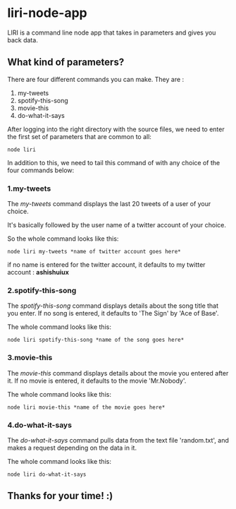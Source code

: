# liri-node-app
LIRI is a command line node app that takes in parameters and gives you back data.

## What kind of parameters?
There are four different commands you can make.
They are :
1. my-tweets
2. spotify-this-song
3. movie-this
4. do-what-it-says

After logging into the right directory with the source files, we need to enter the first set of parameters that are common to all:

```
node liri
```

In addition to this, we need to tail this command of with any choice of the four commands below:

### 1.my-tweets
The *my-tweets* command displays the last 20 tweets of a user of your choice.

It's basically followed by the user name of a twitter account of your choice.

So the whole command looks like this:

```
node liri my-tweets *name of twitter account goes here*
```

if no name is entered for the twitter account, it defaults to my twitter account : **ashishuiux**

### 2.spotify-this-song
The *spotify-this-song* command displays details about the song title that you enter.
If no song is entered, it defaults to 'The Sign' by 'Ace of Base'.

The whole command looks like this:

```
node liri spotify-this-song *name of the song goes here*
```

### 3.movie-this
The *movie-this* command displays details about the movie you entered after it.
If no movie is entered, it defaults to the movie 'Mr.Nobody'.

The whole command looks like this:

```
node liri movie-this *name of the movie goes here*
```

### 4.do-what-it-says
The *do-what-it-says* command pulls data from the text file 'random.txt', and makes a request depending on the data in it.

The whole command looks like this:

```
node liri do-what-it-says
```


## Thanks for your time! :)
